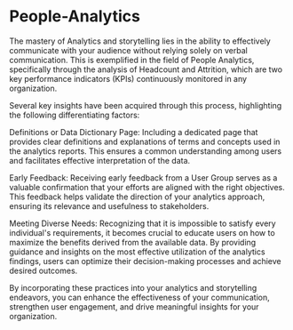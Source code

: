 # People-Analytics
The mastery of Analytics and storytelling lies in the ability to effectively communicate with your audience without relying solely on verbal communication. This is exemplified in the field of People Analytics, specifically through the analysis of Headcount and Attrition, which are two key performance indicators (KPIs) continuously monitored in any organization.

Several key insights have been acquired through this process, highlighting the following differentiating factors:

Definitions or Data Dictionary Page: Including a dedicated page that provides clear definitions and explanations of terms and concepts used in the analytics reports. This ensures a common understanding among users and facilitates effective interpretation of the data.

Early Feedback: Receiving early feedback from a User Group serves as a valuable confirmation that your efforts are aligned with the right objectives. This feedback helps validate the direction of your analytics approach, ensuring its relevance and usefulness to stakeholders.

Meeting Diverse Needs: Recognizing that it is impossible to satisfy every individual's requirements, it becomes crucial to educate users on how to maximize the benefits derived from the available data. By providing guidance and insights on the most effective utilization of the analytics findings, users can optimize their decision-making processes and achieve desired outcomes.

By incorporating these practices into your analytics and storytelling endeavors, you can enhance the effectiveness of your communication, strengthen user engagement, and drive meaningful insights for your organization.
